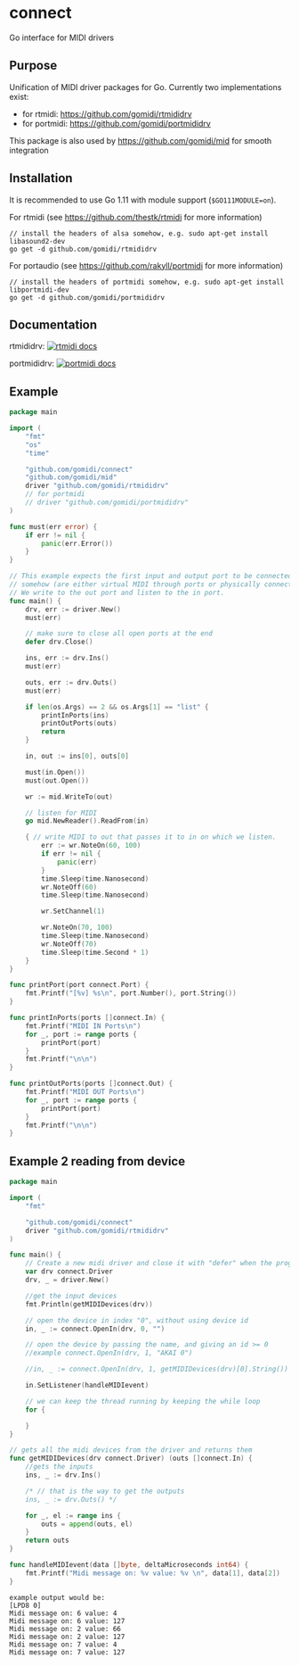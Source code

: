 # connect
Go interface for MIDI drivers


## Purpose

Unification of MIDI driver packages for Go. Currently two implementations exist: 
- for rtmidi: https://github.com/gomidi/rtmididrv
- for portmidi: https://github.com/gomidi/portmididrv

This package is also used by https://github.com/gomidi/mid for smooth integration

## Installation

It is recommended to use Go 1.11 with module support (`$GO111MODULE=on`).

For rtmidi (see https://github.com/thestk/rtmidi for more information)

```
// install the headers of alsa somehow, e.g. sudo apt-get install libasound2-dev
go get -d github.com/gomidi/rtmididrv
```

For portaudio (see https://github.com/rakyll/portmidi for more information)

```
// install the headers of portmidi somehow, e.g. sudo apt-get install libportmidi-dev
go get -d github.com/gomidi/portmididrv
```

## Documentation

rtmididrv: [![rtmidi docs](http://godoc.org/github.com/gomidi/rtmididrv?status.png)](http://godoc.org/github.com/gomidi/rtmididrv)

portmididrv: [![portmidi docs](http://godoc.org/github.com/gomidi/portmididrv?status.png)](http://godoc.org/github.com/gomidi/portmididrv)

## Example

```go
package main

import (
	"fmt"
	"os"
	"time"

	"github.com/gomidi/connect"
	"github.com/gomidi/mid"
	driver "github.com/gomidi/rtmididrv"
	// for portmidi
	// driver "github.com/gomidi/portmididrv" 
)

func must(err error) {
	if err != nil {
		panic(err.Error())
	}
}

// This example expects the first input and output port to be connected
// somehow (are either virtual MIDI through ports or physically connected).
// We write to the out port and listen to the in port.
func main() {
	drv, err := driver.New()
	must(err)

	// make sure to close all open ports at the end
	defer drv.Close()

	ins, err := drv.Ins()
	must(err)

	outs, err := drv.Outs()
	must(err)

	if len(os.Args) == 2 && os.Args[1] == "list" {
		printInPorts(ins)
		printOutPorts(outs)
		return
	}

	in, out := ins[0], outs[0]

	must(in.Open())
	must(out.Open())

	wr := mid.WriteTo(out)

	// listen for MIDI
	go mid.NewReader().ReadFrom(in)

	{ // write MIDI to out that passes it to in on which we listen.
		err := wr.NoteOn(60, 100)
		if err != nil {
			panic(err)
		}
		time.Sleep(time.Nanosecond)
		wr.NoteOff(60)
		time.Sleep(time.Nanosecond)

		wr.SetChannel(1)

		wr.NoteOn(70, 100)
		time.Sleep(time.Nanosecond)
		wr.NoteOff(70)
		time.Sleep(time.Second * 1)
	}
}

func printPort(port connect.Port) {
	fmt.Printf("[%v] %s\n", port.Number(), port.String())
}

func printInPorts(ports []connect.In) {
	fmt.Printf("MIDI IN Ports\n")
	for _, port := range ports {
		printPort(port)
	}
	fmt.Printf("\n\n")
}

func printOutPorts(ports []connect.Out) {
	fmt.Printf("MIDI OUT Ports\n")
	for _, port := range ports {
		printPort(port)
	}
	fmt.Printf("\n\n")
}

```

## Example 2 reading from device  

```go
package main

import (
	"fmt"

	"github.com/gomidi/connect"
	driver "github.com/gomidi/rtmididrv"
)

func main() {
	// Create a new midi driver and close it with "defer" when the program terminates
	var drv connect.Driver
	drv, _ = driver.New()

	//get the input devices
	fmt.Println(getMIDIDevices(drv))

	// open the device in index "0", without using device id
	in, _ := connect.OpenIn(drv, 0, "")

	// open the device by passing the name, and giving an id >= 0
	//example connect.OpenIn(drv, 1, "AKAI 0")

	//in, _ := connect.OpenIn(drv, 1, getMIDIDevices(drv)[0].String())

	in.SetListener(handleMIDIevent)

	// we can keep the thread running by keeping the while loop
	for {

	}
}

// gets all the midi devices from the driver and returns them
func getMIDIDevices(drv connect.Driver) (outs []connect.In) {
	//gets the inputs
	ins, _ := drv.Ins()

	/* // that is the way to get the outputs
	ins, _ := drv.Outs() */

	for _, el := range ins {
		outs = append(outs, el)
	}
	return outs
}

func handleMIDIevent(data []byte, deltaMicroseconds int64) {
	fmt.Printf("Midi message on: %v value: %v \n", data[1], data[2])
}

```  
```  
example output would be:  
[LPD8 0]
Midi message on: 6 value: 4
Midi message on: 6 value: 127
Midi message on: 2 value: 66
Midi message on: 2 value: 127
Midi message on: 7 value: 4
Midi message on: 7 value: 127
```  

